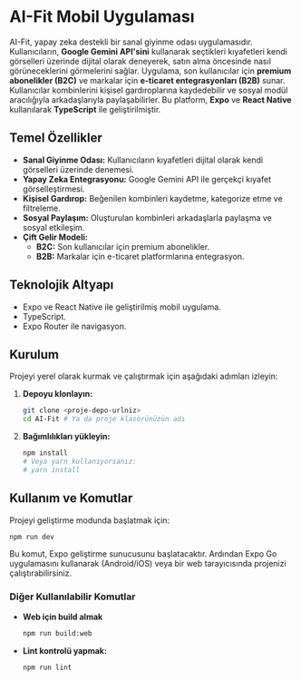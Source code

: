# AI-Fit Mobil Uygulaması

AI-Fit, yapay zeka destekli bir sanal giyinme odası uygulamasıdır. Kullanıcıların, **Google Gemini API'sini** kullanarak seçtikleri kıyafetleri kendi görselleri üzerinde dijital olarak deneyerek, satın alma öncesinde nasıl görüneceklerini görmelerini sağlar. Uygulama, son kullanıcılar için **premium abonelikler (B2C)** ve markalar için **e-ticaret entegrasyonları (B2B)** sunar. Kullanıcılar kombinlerini kişisel gardıroplarına kaydedebilir ve sosyal modül aracılığıyla arkadaşlarıyla paylaşabilirler. Bu platform, **Expo** ve **React Native** kullanılarak **TypeScript** ile geliştirilmiştir.

## Temel Özellikler

- **Sanal Giyinme Odası:** Kullanıcıların kıyafetleri dijital olarak kendi görselleri üzerinde denemesi.
- **Yapay Zeka Entegrasyonu:** Google Gemini API ile gerçekçi kıyafet görselleştirmesi.
- **Kişisel Gardırop:** Beğenilen kombinleri kaydetme, kategorize etme ve filtreleme.
- **Sosyal Paylaşım:** Oluşturulan kombinleri arkadaşlarla paylaşma ve sosyal etkileşim.
- **Çift Gelir Modeli:**
  - **B2C:** Son kullanıcılar için premium abonelikler.
  - **B2B:** Markalar için e-ticaret platformlarına entegrasyon.

## Teknolojik Altyapı

- Expo ve React Native ile geliştirilmiş mobil uygulama.
- TypeScript.
- Expo Router ile navigasyon.

## Kurulum

Projeyi yerel olarak kurmak ve çalıştırmak için aşağıdaki adımları izleyin:

1. **Depoyu klonlayın:**
    ```bash
    git clone <proje-depo-urlniz>
    cd AI-Fit # Ya da proje klasörünüzün adı
    ```

2. **Bağımlılıkları yükleyin:**
    ```bash
    npm install
    # Veya yarn kullanıyorsanız:
    # yarn install
    ```

## Kullanım ve Komutlar

Projeyi geliştirme modunda başlatmak için:

  ```bash
  npm run dev
  ```
Bu komut, Expo geliştirme sunucusunu başlatacaktır. Ardından Expo Go uygulamasını kullanarak (Android/iOS) veya bir web tarayıcısında projenizi çalıştırabilirsiniz.
### Diğer Kullanılabilir Komutlar
- **Web için build almak**
  ```bash
  npm run build:web
  ```
- **Lint kontrolü yapmak:**
  ```bash
  npm run lint
  ```


